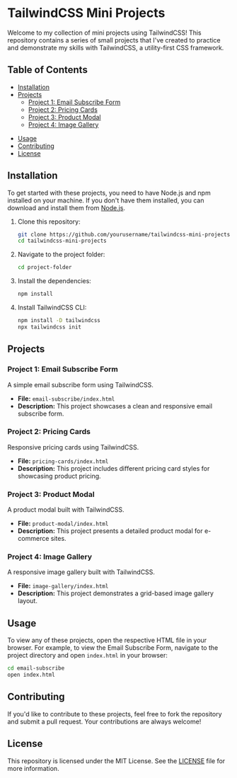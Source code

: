 # TailwindCSS Mini Projects

Welcome to my collection of mini projects using TailwindCSS! This repository contains a series of small projects that I've created to practice and demonstrate my skills with TailwindCSS, a utility-first CSS framework.

## Table of Contents

- [Installation](#installation)
- [Projects](#projects)
  - [Project 1: Email Subscribe Form](#project-1-email-subscribe-form)
  - [Project 2: Pricing Cards](#project-2-pricing-cards)
  - [Project 3: Product Modal](#project-3-product-modal)
  - [Project 4: Image Gallery](#project-4-image-gallery)
<!-- 
  - [Project 3: Login Modal](#project-3-login-modal)
   -->
- [Usage](#usage)
- [Contributing](#contributing)
- [License](#license)

## Installation

To get started with these projects, you need to have Node.js and npm installed on your machine. If you don't have them installed, you can download and install them from [Node.js](https://nodejs.org/).

1. Clone this repository:

   ```bash
   git clone https://github.com/yourusername/tailwindcss-mini-projects.git
   cd tailwindcss-mini-projects
   ```

2. Navigate to the project folder:

   ```bash
   cd project-folder
   ```

3. Install the dependencies:

   ```bash
   npm install
   ```

4. Install TailwindCSS CLI:

   ```bash
   npm install -D tailwindcss
   npx tailwindcss init
   ```

## Projects

### Project 1: Email Subscribe Form

A simple email subscribe form using TailwindCSS.

- **File:** `email-subscribe/index.html`
- **Description:** This project showcases a clean and responsive email subscribe form.

### Project 2: Pricing Cards

Responsive pricing cards using TailwindCSS.

- **File:** `pricing-cards/index.html`
- **Description:** This project includes different pricing card styles for showcasing product pricing.

### Project 3: Product Modal

A product modal built with TailwindCSS.

- **File:** `product-modal/index.html`
- **Description:** This project presents a detailed product modal for e-commerce sites.
  
 ### Project 4: Image Gallery

A responsive image gallery built with TailwindCSS.

- **File:** `image-gallery/index.html`
- **Description:** This project demonstrates a grid-based image gallery layout.

<!--### Project 3: Login Modal

A login modal designed with TailwindCSS.

- **File:** `login-modal/index.html`
- **Description:** This project features a modal dialog for user login.



-->

## Usage

To view any of these projects, open the respective HTML file in your browser. For example, to view the Email Subscribe Form, navigate to the project directory and open `index.html` in your browser:

```bash
cd email-subscribe
open index.html
```

## Contributing

If you'd like to contribute to these projects, feel free to fork the repository and submit a pull request. Your contributions are always welcome!

## License

This repository is licensed under the MIT License. See the [LICENSE](LICENSE) file for more information.

